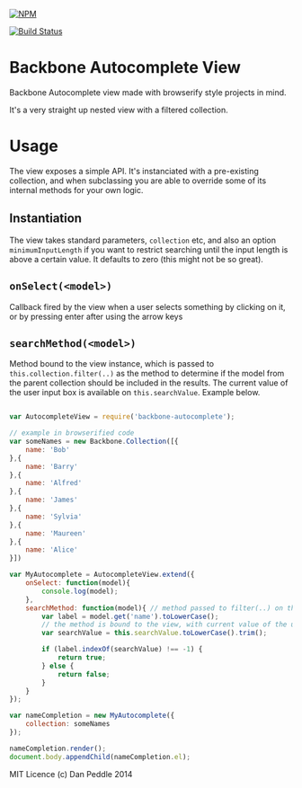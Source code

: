 [![NPM](https://nodei.co/npm/backbone-autocomplete.png?compact=true)](https://nodei.co/npm/backbone-autocomplete/)

[![Build Status](https://travis-ci.org/dazld/backbone-autocomplete-view.png?branch=master)](https://travis-ci.org/dazld/backbone-autocomplete-view)

# Backbone Autocomplete View

Backbone Autocomplete view made with browserify style projects in mind.

It's a very straight up nested view with a filtered collection.

# Usage

The view exposes a simple API. It's instanciated with a pre-existing collection, and when subclassing you are able to override some of its internal methods for your own logic.

## Instantiation

The view takes standard parameters, `collection` etc, and also an option `minimumInputLength` if you want to restrict searching until the input length is above a certain value. It defaults to zero (this might not be so great).

## `onSelect(<model>)` 

Callback fired by the view when a user selects something by clicking on it, or by pressing enter after using the arrow keys

## `searchMethod(<model>)`

Method bound to the view instance, which is passed to `this.collection.filter(..)` as the method to determine if the model from the parent collection should be included in the results. The current value of the user input box is available on `this.searchValue`. Example below.


```javascript

var AutocompleteView = require('backbone-autocomplete');

// example in browserified code
var someNames = new Backbone.Collection([{
    name: 'Bob'
},{
    name: 'Barry'
},{
    name: 'Alfred'
},{
    name: 'James'
},{
    name: 'Sylvia'
},{
    name: 'Maureen'
},{
	name: 'Alice'
}])

var MyAutocomplete = AutocompleteView.extend({
    onSelect: function(model){
        console.log(model); 
    },
    searchMethod: function(model){ // method passed to filter(..) on the collection
        var label = model.get('name').toLowerCase();
        // the method is bound to the view, with current value of the user input available as `this.searchValue`
        var searchValue = this.searchValue.toLowerCase().trim(); 

        if (label.indexOf(searchValue) !== -1) {
            return true;
        } else {
            return false;
        }
    }
});

var nameCompletion = new MyAutocomplete({
    collection: someNames
});

nameCompletion.render();
document.body.appendChild(nameCompletion.el);

```

MIT Licence (c) Dan Peddle 2014 
